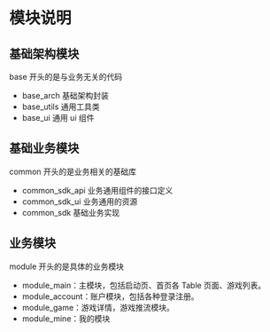# 模块说明

## 基础架构模块

base 开头的是与业务无关的代码

- base_arch 基础架构封装
- base_utils 通用工具类
- base_ui 通用 ui 组件

## 基础业务模块

common 开头的是业务相关的基础库

  - common_sdk_api 业务通用组件的接口定义
  - common_sdk_ui 业务通用的资源
  - common_sdk 基础业务实现

## 业务模块

module 开头的是具体的业务模块

- module_main：主模块，包括启动页、首页各 Table 页面、游戏列表。
- module_account：账户模块，包括各种登录注册。
- module_game：游戏详情，游戏推流模块。
- module_mine：我的模块

